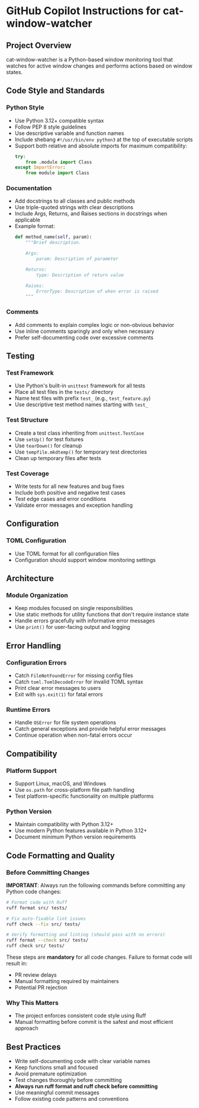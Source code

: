 # GitHub Copilot Instructions for cat-window-watcher

## Project Overview

cat-window-watcher is a Python-based window monitoring tool that watches for active window changes and performs actions based on window states.

## Code Style and Standards

### Python Style

- Use Python 3.12+ compatible syntax
- Follow PEP 8 style guidelines
- Use descriptive variable and function names
- Include shebang `#!/usr/bin/env python3` at the top of executable scripts
- Support both relative and absolute imports for maximum compatibility:
  ```python
  try:
      from .module import Class
  except ImportError:
      from module import Class
  ```

### Documentation

- Add docstrings to all classes and public methods
- Use triple-quoted strings with clear descriptions
- Include Args, Returns, and Raises sections in docstrings when applicable
- Example format:
  ```python
  def method_name(self, param):
      """Brief description.

      Args:
          param: Description of parameter

      Returns:
          type: Description of return value

      Raises:
          ErrorType: Description of when error is raised
      """
  ```

### Comments

- Add comments to explain complex logic or non-obvious behavior
- Use inline comments sparingly and only when necessary
- Prefer self-documenting code over excessive comments

## Testing

### Test Framework

- Use Python's built-in `unittest` framework for all tests
- Place all test files in the `tests/` directory
- Name test files with prefix `test_` (e.g., `test_feature.py`)
- Use descriptive test method names starting with `test_`

### Test Structure

- Create a test class inheriting from `unittest.TestCase`
- Use `setUp()` for test fixtures
- Use `tearDown()` for cleanup
- Use `tempfile.mkdtemp()` for temporary test directories
- Clean up temporary files after tests

### Test Coverage

- Write tests for all new features and bug fixes
- Include both positive and negative test cases
- Test edge cases and error conditions
- Validate error messages and exception handling

## Configuration

### TOML Configuration

- Use TOML format for all configuration files
- Configuration should support window monitoring settings

## Architecture

### Module Organization

- Keep modules focused on single responsibilities
- Use static methods for utility functions that don't require instance state
- Handle errors gracefully with informative error messages
- Use `print()` for user-facing output and logging

## Error Handling

### Configuration Errors

- Catch `FileNotFoundError` for missing config files
- Catch `toml.TomlDecodeError` for invalid TOML syntax
- Print clear error messages to users
- Exit with `sys.exit(1)` for fatal errors

### Runtime Errors

- Handle `OSError` for file system operations
- Catch general exceptions and provide helpful error messages
- Continue operation when non-fatal errors occur

## Compatibility

### Platform Support

- Support Linux, macOS, and Windows
- Use `os.path` for cross-platform file path handling
- Test platform-specific functionality on multiple platforms

### Python Version

- Maintain compatibility with Python 3.12+
- Use modern Python features available in Python 3.12+
- Document minimum Python version requirements

## Code Formatting and Quality

### Before Committing Changes

**IMPORTANT**: Always run the following commands before committing any Python code changes:

```bash
# Format code with Ruff
ruff format src/ tests/

# Fix auto-fixable lint issues
ruff check --fix src/ tests/

# Verify formatting and linting (should pass with no errors)
ruff format --check src/ tests/
ruff check src/ tests/
```

These steps are **mandatory** for all code changes. Failure to format code will result in:
- PR review delays
- Manual formatting required by maintainers
- Potential PR rejection

### Why This Matters

- The project enforces consistent code style using Ruff
- Manual formatting before commit is the safest and most efficient approach

## Best Practices

- Write self-documenting code with clear variable names
- Keep functions small and focused
- Avoid premature optimization
- Test changes thoroughly before committing
- **Always run ruff format and ruff check before committing**
- Use meaningful commit messages
- Follow existing code patterns and conventions
